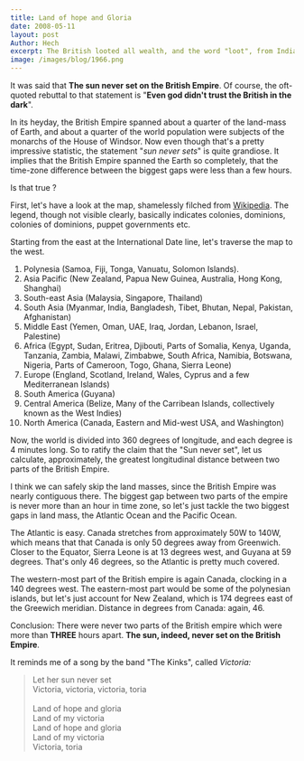 ```yaml
---
title: Land of hope and Gloria
date: 2008-05-11
layout: post
Author: Hech
excerpt: The British looted all wealth, and the word "loot", from India! - Shashi Tharoor
image: /images/blog/1966.png
---
```


It was said that <strong>The sun never set on the British Empire</strong>. Of course, the oft-quoted rebuttal to that statement is &quot;<strong>Even god didn't trust the British in the dark</strong>&quot;.

 In its heyday, the British Empire spanned about a quarter of the land-mass of Earth, and about a quarter of the world population were subjects of the monarchs of the House of Windsor. Now even though that's a pretty impressive statistic, the statement &quot;_sun never sets_&quot; is quite grandiose. It implies that the British Empire spanned the Earth so completely, that the time-zone difference between the biggest gaps were less than a few hours.

 Is that true ?

 First, let's have a look at the map, shamelessly filched from <a href="http://en.wikipedia.org">Wikipedia</a>. The legend, though not visible clearly, basically indicates colonies, dominions, colonies of dominions, puppet governments etc.

<!--break-->
Starting from the east at the International Date line, let's traverse the map to the west.

 <ol>
     <li>Polynesia (Samoa, Fiji, Tonga, Vanuatu, Solomon Islands).</li>
     <li>Asia Pacific (New Zealand, Papua New Guinea, Australia, Hong Kong, Shanghai)</li>
     <li>South-east Asia (Malaysia, Singapore, Thailand)</li>
     <li>South Asia (Myanmar, India, Bangladesh, Tibet, Bhutan, Nepal, Pakistan, Afghanistan)</li>
     <li>Middle East (Yemen, Oman, UAE, Iraq, Jordan, Lebanon, Israel, Palestine)</li>
     <li>Africa (Egypt, Sudan, Eritrea, Djibouti, Parts of Somalia, Kenya, Uganda, Tanzania, Zambia, Malawi, Zimbabwe, South Africa, Namibia, Botswana, Nigeria, Parts of Cameroon, Togo, Ghana, Sierra Leone)</li>
     <li>Europe (England, Scotland, Ireland, Wales, Cyprus and a few Mediterranean Islands)</li>
     <li>South America (Guyana)</li>
     <li>Central America (Belize, Many of the Carribean Islands, collectively known as the West Indies)</li>
     <li>North America (Canada, Eastern and Mid-west USA, and Washington)</li>
 </ol>
 
 Now, the world is divided into 360 degrees of longitude, and each degree is 4 minutes long. So to ratify the claim that the &quot;Sun never set&quot;, let us calculate, approximately, the greatest longitudinal distance between two parts of the British Empire.

 I think we can safely skip the land masses, since the British Empire was nearly contiguous there. The biggest gap between two parts of the empire is never more than an hour in time zone, so let's just tackle the two biggest gaps in land mass, the Atlantic Ocean and the Pacific Ocean.

 The Atlantic is easy. Canada stretches from approximately 50W to 140W, which means that that Canada is only 50 degrees away from Greenwich. Closer to the Equator, Sierra Leone is at 13 degrees west, and Guyana at 59 degrees. That's only 46 degrees, so the Atlantic is pretty much covered.

 The western-most part of the British empire is again Canada, clocking in a 140 degrees west. The eastern-most part would be some of the polynesian islands, but let's just account for New Zealand, which is 174 degrees east of the Greewich meridian. Distance in degrees from Canada: again, 46.

 Conclusion: There were never two parts of the British empire which were more than <strong>THREE</strong> hours apart. <strong>The sun, indeed, never set on the British Empire</strong>.

 It reminds me of a song by the band &quot;The Kinks&quot;, called _Victoria:_

 <blockquote>Let her sun never set<br /> Victoria, victoria, victoria, toria<br /> <br /> Land of hope and gloria<br /> Land of my victoria<br /> Land of hope and gloria<br /> Land of my victoria<br /> Victoria, toria<br /> </blockquote>&nbsp;



